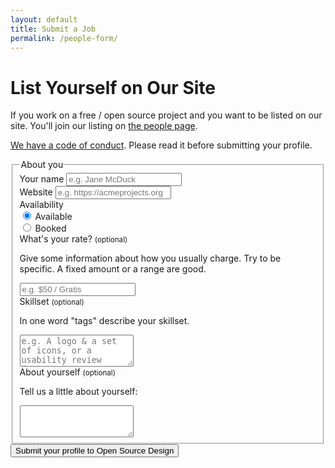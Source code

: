 ```yaml
---
layout: default
title: Submit a Job
permalink: /people-form/
---
```


<link href="/jobs/css/bootstrap.min.css" rel="stylesheet">
<link href="/jobs/css/custom.css" rel="stylesheet">

<div class="container">
  <div class="row">
  <div class="col-md-10 col-md-offset-1">
  <h1>List Yourself on Our Site</h1>
  <p class="lead">If you work on a free / open source project and you want to be listed on our site. You'll join our listing on <a
href="/people/">the people page</a>.</p>
  <p class="lead"><a href="http://opensourcedesign.net/code-of-conduct/">We have a code of conduct</a>. Please read it before submitting your profile.</p>
  <form method="POST" action="https://api.staticman.net/v2/entry/opensourcedesign/opensourcedesign.github.io/master">
    <!-- <input name="options[redirect]" type="hidden" value="http://opensourcedesign.net/jobs/thank-you/"> -->
    <input name="fields[status]" type="hidden" value="searching">
    <input name="fields[title]" type="hidden" value="">
    <input name="fields[layout]" type="hidden" value="jobs">
    <input name="options[slug]" type="hidden" id="slug" value="">
    <fieldset>
    <legend>About you</legend>
    <div class="form-group">
      <label for="organization">Your name</label>
      <input type="text"
      class="form-control"
      id="name"
      placeholder="e.g. Jane McDuck"
      name="fields[name]"
      required>
    </div>
    <div class="form-group">
      <label for="url">Website</label>
      <input type="url"
      class="form-control"
      id="url"
      placeholder="e.g. https://acmeprojects.org"
      name="fields[url]"
      required>
    </div>
    <div class="form-group">
      <label>Availability</label>
      <div class="radio">
      <label>
        <input type="radio"
        name="fields[availability]"
        id="gratis"
        value="available"
        checked>
        Available
      </label>
      </div>
      <div class="radio">
      <label>
        <input type="radio"
        name="fields[availability]"
        id="paid"
        value="booked">
        Booked
      </label>
      </div>
    </div>
    <div class="form-group">
      <label for="rate">
      What's your rate?
      <small>(optional)</small>
      </label>
      <p class="help-block">Give some information about how you usually charge. Try to be specific. A fixed amount or a range are good. </p>
      <input type="text"
      class="form-control"
      id="fields[rate]"
      placeholder="e.g. $50 / Gratis"
      name="rate">
    </div>
    <div class="form-group">
      <label for="skills">
      Skillset
      <small>(optional)</small>
      </label>
      <p class="help-block">In one word "tags" describe your skillset.</p>
      <textarea class="form-control"
      id="tags"
      rows="3"
      name="fields[tags]"
      placeholder="e.g. A logo & a set of icons, or a usability review document"></textarea>
    </div>
    <div class="form-group">
      <label for="description">
      About yourself
      <small>(optional)</small>
      </label>
      <p class="help-block">Tell us a little about yourself:</p>
      <textarea class="form-control"
      id="tags"
      rows="3"
      name="fields[description]"
      placeholder=""></textarea>
    </div>
    </fieldset>
    <button type="submit" href="thankyou.html" class="btn btn-primary btn-lg">Submit your profile to Open Source Design</button>
  </form>
  </div>
  </div>
</div>

<script src="/jobs/js/jquery.min.js"></script>
<script src="/jobs/js/bootstrap.min.js"></script>
<script>

  function compensation() {
    if ( $("#gratis").is(":checked") ) {
    $("#paid_details").parent().slideUp();
    }
    else {
    $("#paid_details").parent().slideDown();
    }
  }

  function slug (str) {
    str = str.replace(/^\s+|\s+$/g, ''); // trim
    str = str.toLowerCase();

    // remove accents, swap ñ for n, etc
    var from = "ãàáäâẽèéëêìíïîõòóöôùúüûñç·/_,:;";
    var to   = "aaaaaeeeeeiiiiooooouuuunc------";
    for (var i=0, l=from.length ; i<l ; i++) {
    str = str.replace(new RegExp(from.charAt(i), 'g'), to.charAt(i));
    }

    str = str.replace(/[^a-z0-9 -]/g, '') // remove invalid chars
    .replace(/\s+/g, '-') // collapse whitespace and replace by -
    .replace(/-+/g, '-'); // collapse dashes

    return str;
  }

  $(document).ready(function() {

    $('input#title').keyup(function (e) {
    $('input#slug').val(slug(e.target.value));
    });

    compensation();

    $("input:radio").click(function(){
    compensation();
    });

    var date = new Date();
    var day = ("0" + date.getDate()).slice(-2);
    var month = ("0"+(date.getMonth()+1)).slice(-2);
    var year = date.getFullYear();

    var datestring = year + "-" + month + "-" + day;

    $('[name="fields[date_posted]"]').val(datestring);

  });
</script>
